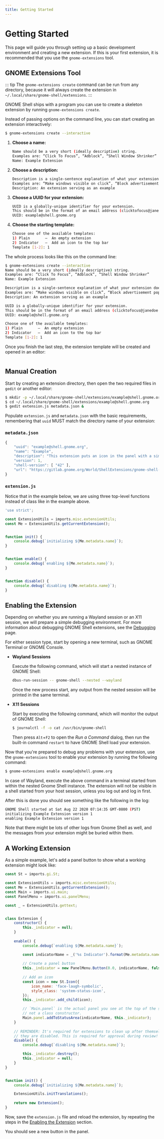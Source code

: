 ```yaml
---
title: Getting Started
---
```


# Getting Started

This page will guide you through setting up a basic development environment and
creating a new extension. If this is your first extension, it is recommended
that you use the `gnome-extensions` tool.

## GNOME Extensions Tool

::: tip
The `gnome-extensions create` command can be run from any directory, because it
will always create the extension in `~/.local/share/gnome-shell/extensions`.
:::

GNOME Shell ships with a program you can use to create a skeleton extension by
running `gnome-extensions create`.

Instead of passing options on the command line, you can start creating an
extension interactively:

```sh
$ gnome-extensions create --interactive
```

1. **Choose a name:**

   ```sh
   Name should be a very short (ideally descriptive) string.
   Examples are: “Click To Focus”, “Adblock”, “Shell Window Shrinker”
   Name: Example Extension
   ```

2. **Choose a description:**

   ```sh
   Description is a single-sentence explanation of what your extension does.
   Examples are: “Make windows visible on click”, “Block advertisement popups”, “Animate windows shrinking on minimize”
   Description: An extension serving as an example
   ```

3. **Choose a UUID for your extension:**

   ```sh
   UUID is a globally-unique identifier for your extension.
   This should be in the format of an email address (clicktofocus@janedoe.example.com)
   UUID: example@shell.gnome.org
   ```

4. **Choose the starting template:**

   ```sh
   Choose one of the available templates:
   1) Plain       –  An empty extension
   2) Indicator   –  Add an icon to the top bar
   Template [1-2]: 1
   ```

The whole process looks like this on the command line:

```sh
$ gnome-extensions create --interactive
Name should be a very short (ideally descriptive) string.
Examples are: “Click To Focus”, “Adblock”, “Shell Window Shrinker”
Name: Example Extension

Description is a single-sentence explanation of what your extension does.
Examples are: “Make windows visible on click”, “Block advertisement popups”, “Animate windows shrinking on minimize”
Description: An extension serving as an example

UUID is a globally-unique identifier for your extension.
This should be in the format of an email address (clicktofocus@janedoe.example.com)
UUID: example@shell.gnome.org

Choose one of the available templates:
1) Plain       –  An empty extension
2) Indicator   –  Add an icon to the top bar
Template [1-2]: 1
```

Once you finish the last step, the extension template will be created and opened
in an editor:

<img :src="$withBase('/assets/img/gnome-extensions-create-editor.png')" />

## Manual Creation

Start by creating an extension directory, then open the two required files in
`gedit` or another editor:

```sh
$ mkdir -p ~/.local/share/gnome-shell/extensions/example@shell.gnome.org
$ cd ~/.local/share/gnome-shell/extensions/example@shell.gnome.org
$ gedit extension.js metadata.json &
```

Populate `extension.js` and `metadata.json` with the basic requirements,
remembering that `uuid` MUST match the directory name of your extension:

### `metadata.json`

```js
{
    "uuid": "example@shell.gnome.org",
    "name": "Example",
    "description": "This extension puts an icon in the panel with a simple dropdown menu.",
    "version": 1,
    "shell-version": [ "42" ],
    "url": "https://gitlab.gnome.org/World/ShellExtensions/gnome-shell-extension-example"
}
```

### `extension.js`

Notice that in the example below, we are using three top-level functions instead
of class like in the example above.

```js
'use strict';

const ExtensionUtils = imports.misc.extensionUtils;
const Me = ExtensionUtils.getCurrentExtension();


function init() {
    console.debug(`initializing ${Me.metadata.name}`);
}


function enable() {
    console.debug(`enabling ${Me.metadata.name}`);
}


function disable() {
    console.debug(`disabling ${Me.metadata.name}`);
}
```

## Enabling the Extension

Depending on whether you are running a Wayland session or an X11 session, we
will prepare a simple debugging environment. For more information about
debugging GNOME Shell extensions, see the [Debugging](debugging.html) page.

For either session type, start by opening a new terminal, such as GNOME Terminal
or GNOME Console.

- **Wayland Sessions**

    Execute the following command, which will start a nested instance of GNOME
    Shell:

    ```sh
    dbus-run-session -- gnome-shell --nested --wayland
    ```
    
    Once the new process start, any output from the nested session will be
    printed in the same terminal.

- **X11 Sessions**

    Start by executing the following command, which will monitor the output of
    GNOME Shell:

    ```sh
    $ journalctl -f -o cat /usr/bin/gnome-shell
    ```
    
    Then press `Alt`+`F2` to open the *Run a Command* dialog, then run the
    built-in command `restart` to have GNOME Shell load your extension.

Now that you're prepared to debug any problems with your extension, use the
`gnome-extensions` tool to enable your extension by running the following command:

```sh
$ gnome-extensions enable example@shell.gnome.org
```

In case of Wayland, execute the above command in a terminal started from within
the nested Gnome Shell instance. The extension will not be visible in a shell
started from your host session, unless you log out and log in first.

After this is done you should see something like the following in the log:

```sh
GNOME Shell started at Sat Aug 22 2020 07:14:35 GMT-0800 (PST)
initializing Example Extension version 1
enabling Example Extension version 1
```

Note that there might be lots of other logs from Gnome Shell as well, and the
messages from your extension might be buried within them.

## A Working Extension

As a simple example, let's add a panel button to show what a working extension
might look like:

```js
const St = imports.gi.St;

const ExtensionUtils = imports.misc.extensionUtils;
const Me = ExtensionUtils.getCurrentExtension();
const Main = imports.ui.main;
const PanelMenu = imports.ui.panelMenu;

const _ = ExtensionUtils.gettext;


class Extension {
    constructor() {
        this._indicator = null;
    }
    
    enable() {
        console.debug(`enabling ${Me.metadata.name}`);

        const indicatorName = _('%s Indicator').format(Me.metadata.name);
        
        // Create a panel button
        this._indicator = new PanelMenu.Button(0.0, indicatorName, false);
        
        // Add an icon
        const icon = new St.Icon({
            icon_name: 'face-laugh-symbolic',
            style_class: 'system-status-icon',
        });
        this._indicator.add_child(icon);

        // `Main.panel` is the actual panel you see at the top of the screen,
        // not a class constructor.
        Main.panel.addToStatusArea(indicatorName, this._indicator);
    }
    
    // REMINDER: It's required for extensions to clean up after themselves when
    // they are disabled. This is required for approval during review!
    disable() {
        console.debug(`disabling ${Me.metadata.name}`);

        this._indicator.destroy();
        this._indicator = null;
    }
}


function init() {
    console.debug(`initializing ${Me.metadata.name}`);

    ExtensionUtils.initTranslations();
    
    return new Extension();
}
```

Now, save the `extension.js` file and reload the extension, by repeating the
steps in the [Enabling the Extension](#enabling-the-extension) section.

You should see a new button in the panel.
